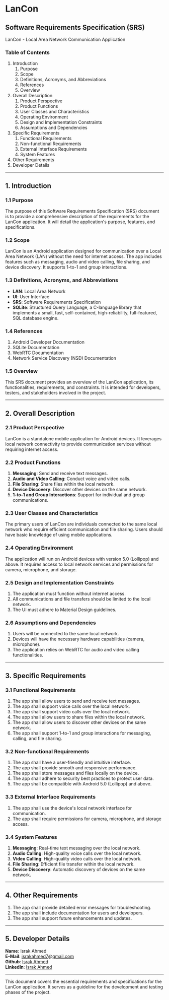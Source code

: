 # LanCon

## Software Requirements Specification (SRS)

LanCon - Local Area Network Communication Application

### Table of Contents
1. Introduction
    1. Purpose
    2. Scope
    3. Definitions, Acronyms, and Abbreviations
    4. References
    5. Overview
2. Overall Description
    1. Product Perspective
    2. Product Functions
    3. User Classes and Characteristics
    4. Operating Environment
    5. Design and Implementation Constraints
    6. Assumptions and Dependencies
3. Specific Requirements
    1. Functional Requirements
    2. Non-functional Requirements
    3. External Interface Requirements
    4. System Features
4. Other Requirements
5. Developer Details

---

## 1. Introduction

### 1.1 Purpose

The purpose of this Software Requirements Specification (SRS) document is to provide a comprehensive description of the requirements for the LanCon application. It will detail the application's purpose, features, and specifications.

### 1.2 Scope

LanCon is an Android application designed for communication over a Local Area Network (LAN) without the need for internet access. The app includes features such as messaging, audio and video calling, file sharing, and device discovery. It supports 1-to-1 and group interactions.

### 1.3 Definitions, Acronyms, and Abbreviations

- **LAN**: Local Area Network
- **UI**: User Interface
- **SRS**: Software Requirements Specification
- **SQLite**: Structured Query Language, a C-language library that implements a small, fast, self-contained, high-reliability, full-featured, SQL database engine.

### 1.4 References

1. Android Developer Documentation
2. SQLite Documentation
3. WebRTC Documentation
4. Network Service Discovery (NSD) Documentation

### 1.5 Overview

This SRS document provides an overview of the LanCon application, its functionalities, requirements, and constraints. It is intended for developers, testers, and stakeholders involved in the project.

---

## 2. Overall Description

### 2.1 Product Perspective

LanCon is a standalone mobile application for Android devices. It leverages local network connectivity to provide communication services without requiring internet access.

### 2.2 Product Functions

1. **Messaging**: Send and receive text messages.
2. **Audio and Video Calling**: Conduct voice and video calls.
3. **File Sharing**: Share files within the local network.
4. **Device Discovery**: Discover other devices on the same network.
5. **1-to-1 and Group Interactions**: Support for individual and group communications.

### 2.3 User Classes and Characteristics

The primary users of LanCon are individuals connected to the same local network who require efficient communication and file sharing. Users should have basic knowledge of using mobile applications.

### 2.4 Operating Environment

The application will run on Android devices with version 5.0 (Lollipop) and above. It requires access to local network services and permissions for camera, microphone, and storage.

### 2.5 Design and Implementation Constraints

1. The application must function without internet access.
2. All communications and file transfers should be limited to the local network.
3. The UI must adhere to Material Design guidelines.

### 2.6 Assumptions and Dependencies

1. Users will be connected to the same local network.
2. Devices will have the necessary hardware capabilities (camera, microphone).
3. The application relies on WebRTC for audio and video calling functionalities.

---

## 3. Specific Requirements

### 3.1 Functional Requirements

1. The app shall allow users to send and receive text messages.
2. The app shall support voice calls over the local network.
3. The app shall support video calls over the local network.
4. The app shall allow users to share files within the local network.
5. The app shall allow users to discover other devices on the same network.
6. The app shall support 1-to-1 and group interactions for messaging, calling, and file sharing.

### 3.2 Non-functional Requirements

1. The app shall have a user-friendly and intuitive interface.
2. The app shall provide smooth and responsive performance.
3. The app shall store messages and files locally on the device.
4. The app shall adhere to security best practices to protect user data.
5. The app shall be compatible with Android 5.0 (Lollipop) and above.

### 3.3 External Interface Requirements

1. The app shall use the device's local network interface for communication.
2. The app shall require permissions for camera, microphone, and storage access.

### 3.4 System Features

1. **Messaging**: Real-time text messaging over the local network.
2. **Audio Calling**: High-quality voice calls over the local network.
3. **Video Calling**: High-quality video calls over the local network.
4. **File Sharing**: Efficient file transfer within the local network.
5. **Device Discovery**: Automatic discovery of devices on the same network.

---

## 4. Other Requirements

1. The app shall provide detailed error messages for troubleshooting.
2. The app shall include documentation for users and developers.
3. The app shall support future enhancements and updates.

---

## 5. Developer Details

**Name**: Israk Ahmed  
**E-Mail**: israkahmed7@gmail.com  
**Github**: [Israk Ahmed](https://github.com/IsrakAhmed)  
**LinkedIn**: [Israk Ahmed](https://www.linkedin.com/in/israkahmed)

---

This document covers the essential requirements and specifications for the LanCon application. It serves as a guideline for the development and testing phases of the project.

